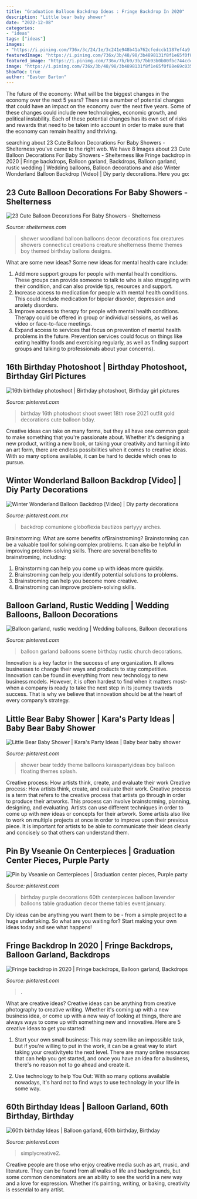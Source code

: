 ```yaml
---
title: "Graduation Balloon Backdrop Ideas : Fringe Backdrop In 2020"
description: "Little bear baby shower"
date: "2022-12-08"
categories:
- "ideas"
tags: ["ideas"]
images:
- "https://i.pinimg.com/736x/3c/24/1e/3c241e948b41a762cfedccb1187ef4a9.jpg"
featuredImage: "https://i.pinimg.com/736x/3b/48/98/3b4898131f8f1e65f0f88e69c035814f.jpg"
featured_image: "https://i.pinimg.com/736x/7b/b9/3b/7bb93b0b00fbc744cdc32307c10f1e42.jpg"
image: "https://i.pinimg.com/736x/3b/48/98/3b4898131f8f1e65f0f88e69c035814f.jpg"
ShowToc: true
author: "Easter Barton"
---
```



The future of the economy: What will be the biggest changes in the economy over the next 5 years?
There are a number of potential changes that could have an impact on the economy over the next five years. Some of these changes could include new technologies, economic growth, and political instability. Each of these potential changes has its own set of risks and rewards that need to be taken into account in order to make sure that the economy can remain healthy and thriving.

	

		
searching about 23 Cute Balloon Decorations For Baby Showers - Shelterness you've came to the right web. We have 8 Images about 23 Cute Balloon Decorations For Baby Showers - Shelterness like Fringe backdrop in 2020 | Fringe backdrops, Balloon garland, Backdrops, Balloon garland, rustic wedding | Wedding balloons, Balloon decorations and also Winter Wonderland Balloon Backdrop [Video] | Diy party decorations. Here you go:
		
    
## 23 Cute Balloon Decorations For Baby Showers - Shelterness

<img loading=lazy src="http://i.shelterness.com/2017/02/19-fox-baby-shower-balloon-decor-for-a-woodland-party.jpg" onerror="this.onerror=null;this.src='https://tse4.mm.bing.net/th?id=OIP.ZXk1C_Sg0wbw2XKIJ8mebgHaJ4&amp;pid=15.1';" alt="23 Cute Balloon Decorations For Baby Showers - Shelterness">

_Source: shelterness.com_

>shower woodland balloon balloons decor decorations fox creatures showers connecticut creations creature shelterness theme themes boy themed birthday ballons designs. 

	

What are some new ideas?
Some new ideas for mental health care include:
1. Add more support groups for people with mental health conditions. These groups can provide someone to talk to who is also struggling with their condition, and can also provide tips, resources and support.
2. Increase access to medication for people with mental health conditions. This could include medication for bipolar disorder, depression and anxiety disorders.
3. Improve access to therapy for people with mental health conditions. Therapy could be offered in group or individual sessions, as well as video or face-to-face meetings.
4. Expand access to services that focus on prevention of mental health problems in the future. Prevention services could focus on things like eating healthy foods and exercising regularly, as well as finding support groups and talking to professionals about your concerns).

    
## 16th Birthday Photoshoot | Birthday Photoshoot, Birthday Girl Pictures

<img loading=lazy src="https://i.pinimg.com/736x/3c/24/1e/3c241e948b41a762cfedccb1187ef4a9.jpg" onerror="this.onerror=null;this.src='https://tse2.mm.bing.net/th?id=OIP.MFm4vQ_vPNdWBz7dzqwH8wHaKv&amp;pid=15.1';" alt="16th birthday photoshoot | Birthday photoshoot, Birthday girl pictures">

_Source: pinterest.com_

>birthday 16th photoshoot shoot sweet 18th rose 2021 outfit gold decorations cute balloon bday. 

	

Creative ideas can take on many forms, but they all have one common goal: to make something that you're passionate about. Whether it's designing a new product, writing a new book, or taking your creativity and turning it into an art form, there are endless possibilities when it comes to creative ideas. With so many options available, it can be hard to decide which ones to pursue.

    
## Winter Wonderland Balloon Backdrop [Video] | Diy Party Decorations

<img loading=lazy src="https://i.pinimg.com/736x/57/64/6a/57646a60c6ca8603436aa12be31cc5f1.jpg" onerror="this.onerror=null;this.src='https://tse4.mm.bing.net/th?id=OIP.QoI-uarU9ybVJXa940mXEgHaNK&amp;pid=15.1';" alt="Winter Wonderland Balloon Backdrop [Video] | Diy party decorations">

_Source: pinterest.com.mx_

>backdrop comunione globoflexia bautizos partyyy arches. 

	

Brainstorming: What are some benefits ofBrainstroming?
Brainstorming can be a valuable tool for solving complex problems. It can also be helpful in improving problem-solving skills. There are several benefits to brainstroming, including: 
1) Brainstorming can help you come up with ideas more quickly. 
2) Brainstroming can help you identify potential solutions to problems. 
3) Brainstroming can help you become more creative. 
4) Brainstroming can improve problem-solving skills.

    
## Balloon Garland, Rustic Wedding | Wedding Balloons, Balloon Decorations

<img loading=lazy src="https://i.pinimg.com/736x/14/cf/e3/14cfe37c2e491183422d4662aa6e0540.jpg" onerror="this.onerror=null;this.src='https://tse3.mm.bing.net/th?id=OIP.HFiQAERtiAIiNZXTGkrMWAHaJQ&amp;pid=15.1';" alt="Balloon garland, rustic wedding | Wedding balloons, Balloon decorations">

_Source: pinterest.com_

>balloon garland balloons scene birthday rustic church decorations. 

	

Innovation is a key factor in the success of any organization. It allows businesses to change their ways and products to stay competitive. Innovation can be found in everything from new technology to new business models. However, it is often hardest to find when it matters most- when a company is ready to take the next step in its journey towards success. That is why we believe that innovation should be at the heart of every company’s strategy.

    
## Little Bear Baby Shower | Kara&#039;s Party Ideas | Baby Bear Baby Shower

<img loading=lazy src="https://i.pinimg.com/736x/7b/f1/91/7bf191e5c0523f4ba2d40c30432ca012.jpg" onerror="this.onerror=null;this.src='https://tse1.mm.bing.net/th?id=OIP.1gy9cwMmGJmfUxyz4MIBoAHaLI&amp;pid=15.1';" alt="Little Bear Baby Shower | Kara&#039;s Party Ideas | Baby bear baby shower">

_Source: pinterest.com_

>shower bear teddy theme balloons karaspartyideas boy balloon floating themes splash. 

	

Creative process: How artists think, create, and evaluate their work
Creative process: How artists think, create, and evaluate their work.
Creative process is a term that refers to the creative process that artists go through in order to produce their artworks. This process can involve brainstorming, planning, designing, and evaluating. Artists can use different techniques in order to come up with new ideas or concepts for their artwork. Some artists also like to work on multiple projects at once in order to improve upon their previous piece. It is important for artists to be able to communicate their ideas clearly and concisely so that others can understand them.

    
## Pin By Vseanie On Centerpieces | Graduation Center Pieces, Purple Party

<img loading=lazy src="https://i.pinimg.com/736x/7b/b9/3b/7bb93b0b00fbc744cdc32307c10f1e42.jpg" onerror="this.onerror=null;this.src='https://tse2.mm.bing.net/th?id=OIP.Q4Rt9J5gJEF3uNHJaIYO0QHaHa&amp;pid=15.1';" alt="Pin by Vseanie on Centerpieces | Graduation center pieces, Purple party">

_Source: pinterest.com_

>birthday purple decorations 60th centerpieces balloon lavender balloons table graduation decor theme tables event january. 

	

Diy ideas can be anything you want them to be - from a simple project to a huge undertaking. So what are you waiting for? Start making your own ideas today and see what happens!

    
## Fringe Backdrop In 2020 | Fringe Backdrops, Balloon Garland, Backdrops

<img loading=lazy src="https://i.pinimg.com/736x/3b/48/98/3b4898131f8f1e65f0f88e69c035814f.jpg" onerror="this.onerror=null;this.src='https://tse2.mm.bing.net/th?id=OIP.xxX26c_mIfMQO2eS-aoO-wHaJ3&amp;pid=15.1';" alt="Fringe backdrop in 2020 | Fringe backdrops, Balloon garland, Backdrops">

_Source: pinterest.com_

>. 

	

What are creative ideas?
Creative ideas can be anything from creative photography to creative writing. Whether it's coming up with a new business idea, or come up with a new way of looking at things, there are always ways to come up with something new and innovative. Here are 5 creative ideas to get you started: 
1) Start your own small business: This may seem like an impossible task, but if you're willing to put in the work, it can be a great way to start taking your creativityeto the next level. There are many online resources that can help you get started, and once you have an idea for a business, there's no reason not to go ahead and create it. 

2) Use technology to help You Out: With so many options available nowadays, it's hard not to find ways to use technology in your life in some way.

    
## 60th Birthday Ideas | Balloon Garland, 60th Birthday, Birthday

<img loading=lazy src="https://i.pinimg.com/736x/60/85/1f/60851fd30a57857c72ec15a91a304227.jpg" onerror="this.onerror=null;this.src='https://tse3.mm.bing.net/th?id=OIP.ONCivxmT-W46qwR1_tukdgHaDg&amp;pid=15.1';" alt="60th birthday Ideas | Balloon garland, 60th birthday, Birthday">

_Source: pinterest.com_

>simplycreative2. 

	

Creative people are those who enjoy creative media such as art, music, and literature. They can be found from all walks of life and backgrounds, but some common denominators are an ability to see the world in a new way and a love for expression. Whether it’s painting, writing, or baking, creativity is essential to any artist.

